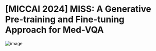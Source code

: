 # [MICCAI 2024] MISS: A Generative Pre-training and Fine-tuning Approach for Med-VQA
![image](https://github.com/TIMMY-CHAN/MISS/assets/125014501/8d396e43-a55e-4f57-ba04-06a7720a0b61)
